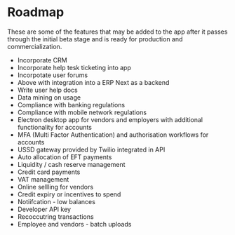 # Roadmap

These are some of the features that may be added to the app after it passes through the initial beta stage and is ready for production and commercialization.

* Incorporate CRM
* Incorporate help tesk ticketing into app
* Incorpotate user forums
* Above with integration into a ERP Next as a backend
* Write user help docs
* Data mining on usage
* Compliance with banking regulations
* Compliance with mobile network regulations
* Electron desktop app for vendors and employers with additional functionality for accounts
* MFA (Multi Factor Authentication) and authorisation workflows for accounts
* USSD gateway provided by Twilio integrated in API
* Auto allocation of EFT payments
* Liquidity / cash reserve management
* Credit card payments
* VAT management
* Online sellling for vendors
* Credit expiry or incentives to spend
* Notiifcation - low balances
* Developer API key
* Recoccutring transactions
* Employee and vendors - batch uploads
